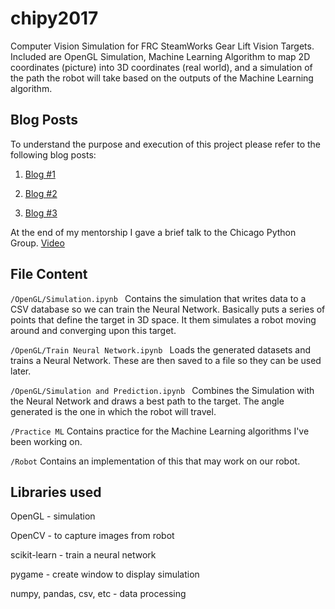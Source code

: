 # chipy2017
Computer Vision Simulation for FRC SteamWorks Gear Lift Vision Targets. Included are OpenGL Simulation, Machine Learning Algorithm to map 2D coordinates (picture) into 3D coordinates (real world), and a simulation of the path the robot will take based on the outputs of the Machine Learning algorithm.

## Blog Posts

To understand the purpose and execution of this project please refer to the following blog posts: 

1. [Blog #1](https://medium.com/@adampatni27/chipy-mentorship-pt-1-a9af5bce2eb9)

2. [Blog #2](https://medium.com/@adampatni27/chipy-mentorship-pt-2-d4a828446a9d)

3. [Blog #3](https://medium.com/@adampatni27/chipy-mentorship-pt-3-6ae9a7335b06)

At the end of my mentorship I gave a brief talk to the Chicago Python Group. [Video](https://www.youtube.com/watch?v=KMurhmSS6pg)

## File Content
```/OpenGL/Simulation.ipynb ``` Contains the simulation that writes data to a CSV database so we can train the Neural Network. Basically puts a series of points that define the target in 3D space. It them simulates a robot moving around and converging upon this target.

```/OpenGL/Train Neural Network.ipynb ``` Loads the generated datasets and trains a Neural Network. These are then saved to a file so they can be used later. 

```/OpenGL/Simulation and Prediction.ipynb ``` Combines the Simulation with the Neural Network and draws a best path to the target. The angle generated is the one in which the robot will travel.

```/Practice ML``` Contains practice for the Machine Learning algorithms I've been working on.

```/Robot``` Contains an implementation of this that may work on our robot.

## Libraries used

OpenGL - simulation

OpenCV - to capture images from robot

scikit-learn - train a neural network

pygame - create window to display simulation

numpy, pandas, csv, etc - data processing

